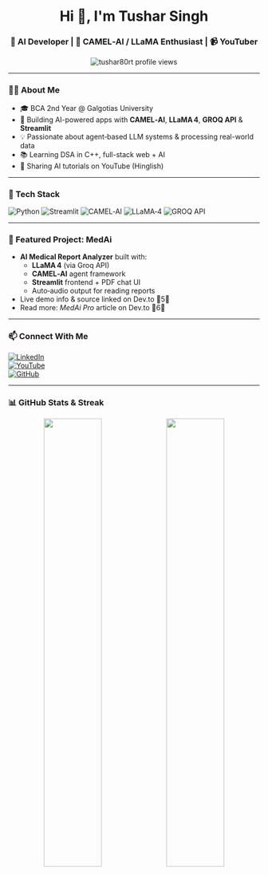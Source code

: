 <h1 align="center">Hi 👋, I'm Tushar Singh</h1>
<h3 align="center">🚀 AI Developer | 🧠 CAMEL‑AI / LLaMA Enthusiast | 📹 YouTuber</h3>

<p align="center">
  <img src="https://komarev.com/ghpvc/?username=tushar80rt&label=Profile%20views&color=blueviolet" alt="tushar80rt profile views"/>
</p>

---

### 👨‍💻 About Me
- 🎓 BCA 2nd Year @ Galgotias University  
- 🔭 Building AI-powered apps with **CAMEL‑AI**, **LLaMA 4**, **GROQ API** & **Streamlit**  
- 💡 Passionate about agent‑based LLM systems & processing real-world data  
- 📚 Learning DSA in C++, full-stack web + AI  
- 🎥 Sharing AI tutorials on YouTube (Hinglish)

---

### 🚀 Tech Stack
![Python](https://img.shields.io/badge/Python-3776AB?style=for-the-badge&logo=python&logoColor=white)
![Streamlit](https://img.shields.io/badge/Streamlit-FF4B4B?style=for-the-badge)
![CAMEL‑AI](https://img.shields.io/badge/CAMEL--AI-blue?style=for-the-badge)
![LLaMA‑4](https://img.shields.io/badge/LLaMA--4-black?style=for-the-badge)
![GROQ API](https://img.shields.io/badge/GROQ-FF6347?style=for-the-badge)

---

### 📌 Featured Project: MedAi
- **AI Medical Report Analyzer** built with:
  - **LLaMA 4** (via Groq API)  
  - **CAMEL‑AI** agent framework  
  - **Streamlit** frontend + PDF chat UI  
  - Auto‑audio output for reading reports  
- Live demo info & source linked on Dev.to 5
- Read more: *MedAi Pro* article on Dev.to 6

---

### 📫 Connect With Me
[![LinkedIn](https://img.shields.io/badge/LinkedIn-blue?style=for-the-badge&logo=linkedin)](https://linkedin.com/in/your-link)  
[![YouTube](https://img.shields.io/badge/YouTube-red?style=for-the-badge&logo=youtube)](https://youtube.com/@yourchannel)  
[![GitHub](https://img.shields.io/badge/GitHub-black?style=for-the-badge&logo=github)](https://github.com/tushar80rt)

---

### 📊 GitHub Stats & Streak
<p align="center">
  <img src="https://github-readme-stats.vercel.app/api?username=tushar80rt&show_icons=true&theme=radical" width="48%">
  <img src="https://github-readme-streak-stats.herokuapp.com/?user=tushar80rt&theme=radical" width="48%">
</p>